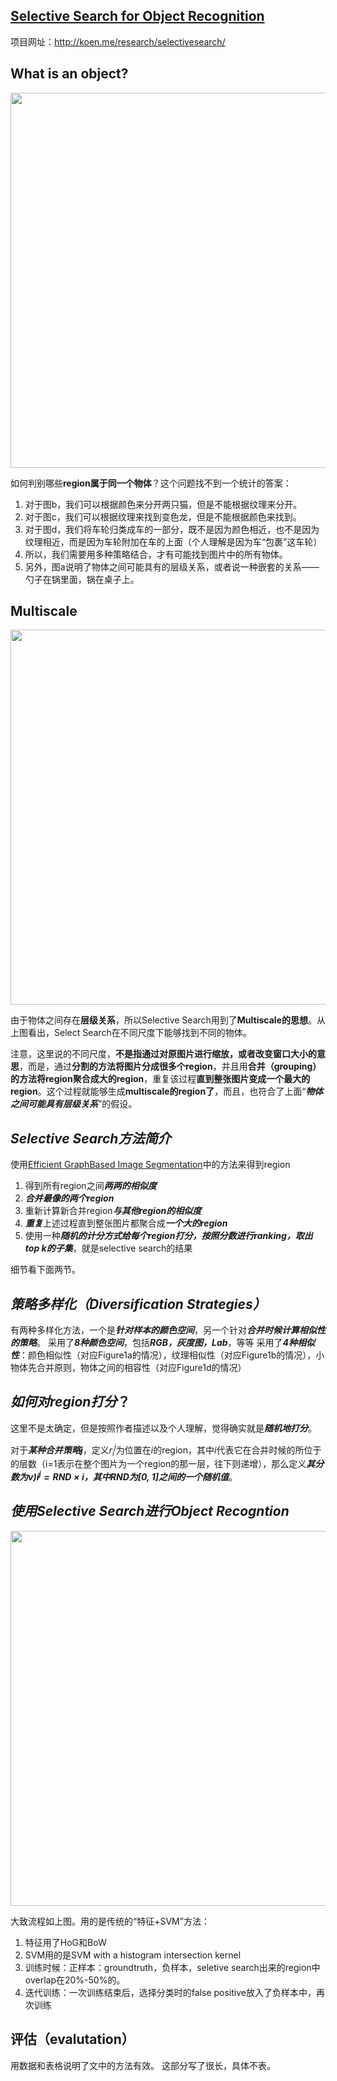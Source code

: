 ## [Selective Search for Object Recognition](http://koen.me/research/pub/uijlings-ijcv2013-draft.pdf)

项目网址：http://koen.me/research/selectivesearch/

## **What is an object**?

<p align="center"><img src="http://i.imgur.com/cBm4V5f.png" width="600" ></p>

如何判别哪些**region属于同一个物体**？这个问题找不到一个统计的答案：

1. 对于图b，我们可以根据颜色来分开两只猫，但是不能根据纹理来分开。
2. 对于图c，我们可以根据纹理来找到变色龙，但是不能根据颜色来找到。
3. 对于图d，我们将车轮归类成车的一部分，既不是因为颜色相近，也不是因为纹理相近，而是因为车轮附加在车的上面（个人理解是因为车“包裹”这车轮）
4. 所以，我们需要用多种策略结合，才有可能找到图片中的所有物体。
5. 另外，图a说明了物体之间可能具有的层级关系，或者说一种嵌套的关系——勺子在锅里面，锅在桌子上。

## Multiscale

<p align="center"><img src="http://i.imgur.com/rVuYX8g.png" width="600" ></p>

由于物体之间存在**层级关系**，所以Selective Search用到了**Multiscale的思想**。从上图看出，Select Search在不同尺度下能够找到不同的物体。

注意，这里说的不同尺度，**不是指通过对原图片进行缩放，或者改变窗口大小的意思**，而是，通过**分割的方法将图片分成很多个region**，并且用**合并（grouping）的方法将region聚合成大的region**，重复该过程**直到整张图片变成一个最大的region**。这个过程就能够生成**multiscale的region了**，而且，也符合了上面“***物体之间可能具有层级关系***”的假设。

## ***Selective Search方法简介***
使用[Efficient GraphBased Image Segmentation](http://cs.brown.edu/~pff/segment/)中的方法来得到region

1. 得到所有region之间***两两的相似度***
2. ***合并最像的两个region***
3. 重新计算新合并region***与其他region的相似度***
4. ***重复***上述过程直到整张图片都聚合成***一个大的region***
5. 使用一种***随机的计分方式给每个region打分，按照分数进行ranking，取出top k的子集***，就是selective search的结果

细节看下面两节。

## ***策略多样化（Diversification Strategies）***

有两种多样化方法，一个是***针对样本的颜色空间***，另一个针对***合并时候计算相似性的策略***。
采用了***8种颜色空间***，包括***RGB，灰度图，Lab***，等等
采用了***4种相似性***：颜色相似性（对应Figure1a的情况），纹理相似性（对应Figure1b的情况），小物体先合并原则，物体之间的相容性（对应Figure1d的情况）

## ***如何对region打分***？

这里不是太确定，但是按照作者描述以及个人理解，觉得确实就是***随机地打分***。

对于***某种合并策略$j$***，定义$r_i^j$为位置在$i$的region，其中$i$代表它在合并时候的所位于的层数（i=1表示在整个图片为一个region的那一层，往下则递增），那么定义***其分数为$v)i^j=RND\times i$，其中RND为[0, 1]之间的一个随机值***。

## ***使用Selective Search进行Object Recogntion***

<p align="center"><img src="http://i.imgur.com/hu5G1TI.png" width="600" ></p>

大致流程如上图。用的是传统的“特征+SVM”方法：

1. 特征用了HoG和BoW
2. SVM用的是SVM with a histogram intersection kernel
3. 训练时候：正样本：groundtruth，负样本，seletive search出来的region中overlap在20%-50%的。
4. 迭代训练：一次训练结束后，选择分类时的false positive放入了负样本中，再次训练

## 评估（evalutation）

用数据和表格说明了文中的方法有效。
这部分写了很长，具体不表。
